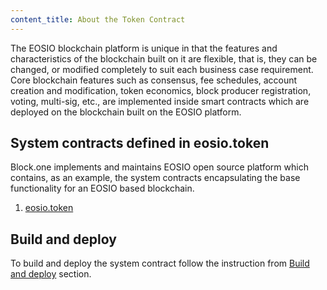 ```yaml
---
content_title: About the Token Contract
---
```


The EOSIO blockchain platform is unique in that the features and characteristics of the blockchain built on it are flexible, that is, they can be changed, or modified completely to suit each business case requirement. Core blockchain features such as consensus, fee schedules, account creation and modification, token economics, block producer registration, voting, multi-sig, etc., are implemented inside smart contracts which are deployed on the blockchain built on the EOSIO platform.

## System contracts defined in eosio.token

Block.one implements and maintains EOSIO open source platform which contains, as an example, the system contracts encapsulating the base functionality for an EOSIO based blockchain.

1. [eosio.token](action-reference/eosio.token)

## Build and deploy
To build and deploy the system contract follow the instruction from [Build and deploy](01_build-and-deploy.md) section.
